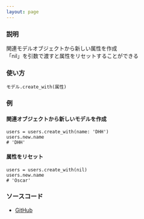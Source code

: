 ```yaml
---
layout: page
---
```

### 説明
関連モデルオブジェクトから新しい属性を作成  
「nil」を引数で渡すと属性をリセットすることができる

### 使い方
    モデル.create_with(属性)

### 例
#### 関連オブジェクトから新しいモデルを作成
    users = users.create_with(name: 'DHH')
    users.new.name
    # 'DHH'

#### 属性をリセット
    users = users.create_with(nil)
    users.new.name
    # 'Oscar'

### ソースコード
* [GitHub](https://github.com/rails/rails/blob/f33d52c95217212cbacc8d5e44b5a8e3cdc6f5b3/activerecord/lib/active_record/relation/query_methods.rb#L836)